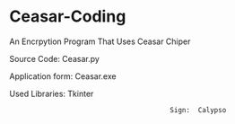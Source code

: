 # Ceasar-Coding
An Encrpytion Program That Uses Ceasar Chiper

Source Code: Ceasar.py

Application form: Ceasar.exe

Used Libraries: Tkinter


                                            Sign:  Calypso
